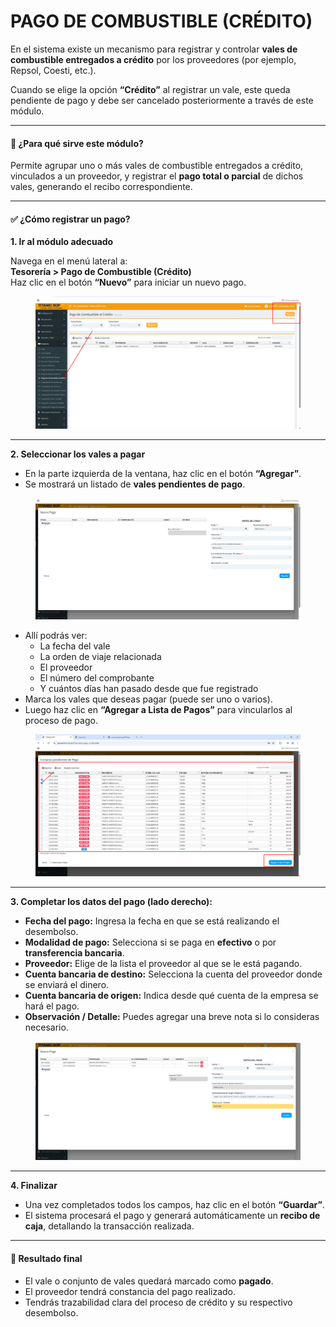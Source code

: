 # PAGO DE COMBUSTIBLE (CRÉDITO)

En el sistema existe un mecanismo para registrar y controlar **vales de combustible entregados a crédito** por los proveedores (por ejemplo, Repsol, Coesti, etc.).

Cuando se elige la opción **“Crédito”** al registrar un vale, este queda pendiente de pago y debe ser cancelado posteriormente a través de este módulo.

***

#### 🧭 ¿Para qué sirve este módulo?

Permite agrupar uno o más vales de combustible entregados a crédito, vinculados a un proveedor, y registrar el **pago total o parcial** de dichos vales, generando el recibo correspondiente.

***

#### ✅ ¿Cómo registrar un pago?

**1. Ir al módulo adecuado**

Navega en el menú lateral a:\
**Tesorería > Pago de Combustible (Crédito)**\
Haz clic en el botón **“Nuevo”** para iniciar un nuevo pago.

<figure><img src="../../../.gitbook/assets/image (11) (1).png" alt=""><figcaption></figcaption></figure>

***

**2. Seleccionar los vales a pagar**

* En la parte izquierda de la ventana, haz clic en el botón **“Agregar”**.
* Se mostrará un listado de **vales pendientes de pago**.

<figure><img src="../../../.gitbook/assets/image (14) (1).png" alt=""><figcaption></figcaption></figure>

* Allí podrás ver:
  * La fecha del vale
  * La orden de viaje relacionada
  * El proveedor
  * El número del comprobante
  * Y cuántos días han pasado desde que fue registrado
* Marca los vales que deseas pagar (puede ser uno o varios).
* Luego haz clic en **“Agregar a Lista de Pagos”** para vincularlos al proceso de pago.

<figure><img src="../../../.gitbook/assets/image (13) (1).png" alt=""><figcaption></figcaption></figure>

***

**3. Completar los datos del pago (lado derecho):**

* **Fecha del pago:** Ingresa la fecha en que se está realizando el desembolso.
* **Modalidad de pago:** Selecciona si se paga en **efectivo** o por **transferencia bancaria**.
* **Proveedor:** Elige de la lista el proveedor al que se le está pagando.
* **Cuenta bancaria de destino:** Selecciona la cuenta del proveedor donde se enviará el dinero.
* **Cuenta bancaria de origen:** Indica desde qué cuenta de la empresa se hará el pago.
* **Observación / Detalle:** Puedes agregar una breve nota si lo consideras necesario.

<figure><img src="../../../.gitbook/assets/image (15) (1).png" alt=""><figcaption></figcaption></figure>

***

**4. Finalizar**

* Una vez completados todos los campos, haz clic en el botón **“Guardar”**.
* El sistema procesará el pago y generará automáticamente un **recibo de caja**, detallando la transacción realizada.

***

#### 📄 Resultado final

* El vale o conjunto de vales quedará marcado como **pagado**.
* El proveedor tendrá constancia del pago realizado.
* Tendrás trazabilidad clara del proceso de crédito y su respectivo desembolso.
